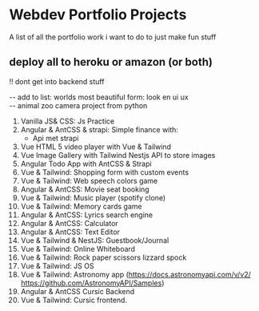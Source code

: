 # Webdev Portfolio Projects
A list of all the portfolio work i want to do to just make fun stuff

## deploy all to heroku or amazon (or both)
!! dont get into backend stuff

-- add to list: worlds most beautiful form: look en ui ux  
-- animal zoo camera project from python

1. Vanilla JS& CSS: Js Practice
2. Angular & AntCSS & strapi: Simple finance with:
    - Api met strapi
3. Vue HTML 5 video player with Vue & Tailwind
4. Vue Image Gallery with Tailwind Nestjs API to store images
5. Angular Todo App with AntCSS & Strapi
6. Vue & Tailwind: Shopping form with custom events
7. Vue & Tailwind: Web speech colors game
8. Angular & AntCSS: Movie seat booking
9. Vue & Tailwind: Music player (spotify clone)
10. Vue & Tailwind: Memory cards game
11. Angular & AntCSS: Lyrics search engine
12. Angular & AntCSS: Calculator
13. Angular & AntCSS: Text Editor
14. Vue & Tailwind & NestJS: Guestbook/Journal
15. Vue & Tailwind: Online Whiteboard
16. Vue & Tailwind: Rock paper scissors lizzard spock
17. Vue & Tailwind: JS OS
18. Vue & Tailwind: Astronomy app (https://docs.astronomyapi.com/v/v2/ https://github.com/AstronomyAPI/Samples)
19. Angular & AntCSS Cursic Backend
20. Vue & Tailwind: Cursic frontend.
